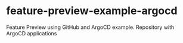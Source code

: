 # feature-preview-example-argocd
Feature Preview using GitHub and ArgoCD example. Repository with ArgoCD applications
